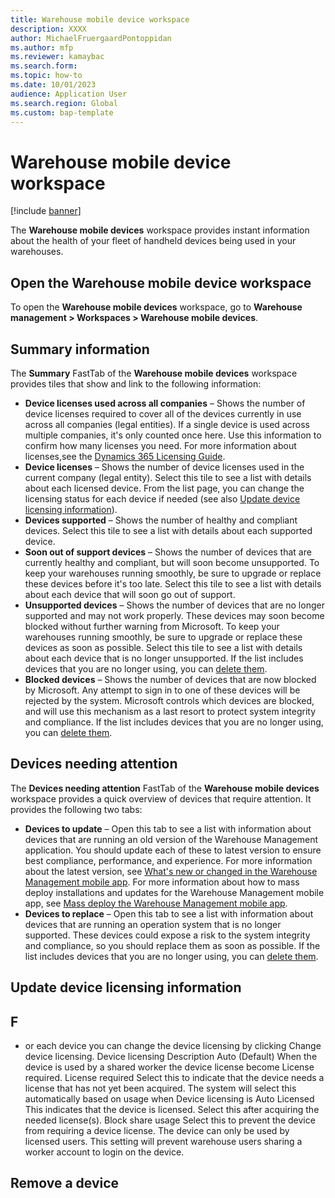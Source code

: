 ```yaml
---
title: Warehouse mobile device workspace
description: XXXX
author: MichaelFruergaardPontoppidan
ms.author: mfp 
ms.reviewer: kamaybac
ms.search.form:
ms.topic: how-to
ms.date: 10/01/2023
audience: Application User
ms.search.region: Global
ms.custom: bap-template
---
```


# Warehouse mobile device workspace

[!include [banner](../includes/banner.md)]

The **Warehouse mobile devices** workspace provides instant information about the health of your fleet of handheld devices being used in your warehouses.

## Open the Warehouse mobile device workspace

To open the **Warehouse mobile devices** workspace, go to **Warehouse management \> Workspaces \> Warehouse mobile devices**.

## Summary information

The **Summary** FastTab of the **Warehouse mobile devices** workspace provides tiles that show and link to the following information:

- **Device licenses used across all companies** – Shows the number of device licenses required to cover all of the devices currently in use across all companies (legal entities). If a single device is used across multiple companies, it's only counted once here. Use this information to confirm how many licenses you need. For more information about licenses,see the [Dynamics 365 Licensing Guide](https://go.microsoft.com/fwlink/?LinkId=866544).
- **Device licenses** – Shows the number of device licenses used in the current company (legal entity). Select this tile to see a list with details about each licensed device. From the list page, you can change the licensing status for each device if needed (see also [Update device licensing information](#change-license)).
- **Devices supported** – Shows the number of healthy and compliant devices. Select this tile to see a list with details about each supported device.
- **Soon out of support devices** – Shows the number of devices that are currently healthy and compliant, but will soon become unsupported. To keep your warehouses running smoothly, be sure to upgrade or replace these devices before it's too late. Select this tile to see a list with details about each device that will soon go out of support.
- **Unsupported devices** – Shows the number of devices that are no longer supported and may not work properly. These devices may soon become blocked without further warning from Microsoft. To keep your warehouses running smoothly, be sure to upgrade or replace these devices as soon as possible. Select this tile to see a list with details about each device that is no longer unsupported. If the list includes devices that you are no longer using, you can [delete them](#delete-devices).
- **Blocked devices** – Shows the number of devices that are now blocked by Microsoft. Any attempt to sign in to one of these devices will be rejected by the system. Microsoft controls which devices are blocked, and will use this mechanism as a last resort to protect system integrity and compliance. If the list includes devices that you are no longer using, you can [delete them](#delete-devices).

## Devices needing attention

The **Devices needing attention** FastTab of the **Warehouse mobile devices** workspace provides a quick overview of devices that require attention. It provides the following two tabs:

- **Devices to update** – Open this tab to see a list with information about devices that are running an old version of the Warehouse Management application. You should update each of these to latest version to ensure best compliance, performance, and experience. For more information about the latest version, see [What's new or changed in the Warehouse Management mobile app](whats-new-wma.md). For more information about how to mass deploy installations and updates for the Warehouse Management mobile app, see [Mass deploy the Warehouse Management mobile app](warehouse-app-intune.md).
- **Devices to replace** – Open this tab to see a list with information about devices that are running an operation system that is no longer supported. These devices could expose a risk to the system integrity and compliance, so you should replace them as soon as possible. If the list includes devices that you are no longer using, you can [delete them](#delete-devices).

## <a name="change-license"></a>Update device licensing information

 F
- 
- or each device you can change the device licensing by clicking Change device licensing.
Device licensing	Description
Auto	(Default) When the device is used by a shared worker the device license become License required.
License required	Select this to indicate that the device needs a license that has not yet been acquired. The system will select this automatically based on usage when Device licensing is Auto
Licensed	This indicates that the device is licensed. Select this after acquiring the needed license(s).
Block share usage	Select this to prevent the device from requiring a device license. The device can only be used by licensed users. This setting will prevent warehouse users sharing a worker account to login on the device.

## <a name="delete-devices"></a>Remove a device

